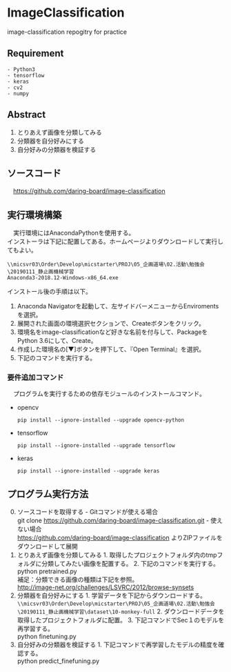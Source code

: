# ImageClassification
image-classification repogitry for practice

## Requirement
```
- Python3
- tensorflow
- keras
- cv2
- numpy
```

## Abstract
 1. とりあえず画像を分類してみる
 2. 分類器を自分好みにする
 3. 自分好みの分類器を検証する

## ソースコード
　https://github.com/daring-board/image-classification

## 実行環境構築
　実行環境にはAnacondaPythonを使用する。  
  インストーラは下記に配置してある。ホームページよりダウンロードして実行してもよい。
  ```
  \\micsvr03\Order\Develop\micstarter\PROJ\05_企画道場\02.活動\勉強会\20190111_静止画機械学習
  Anaconda3-2018.12-Windows-x86_64.exe
  ```
  インストール後の手順は以下。
  1. Anaconda Navigatorを起動して、左サイドバーメニューからEnviromentsを選択。
  2. 展開された画面の環境選択セクションで、Createボタンをクリック。
  3. 環境名をimage-classificationなど好きな名前を付与して、PackageをPython 3.6にして、Create。
  4. 作成した環境名の[▼]ボタンを押下して、『Open Terminal』を選択。
  5. 下記のコマンドを実行する。

### 要件追加コマンド
　プログラムを実行するための依存モジュールのインストールコマンド。  
  - opencv
    ```
    pip install --ignore-installed --upgrade opencv-python
    ```
  - tensorflow
    ```
    pip install --ignore-installed --upgrade tensorflow
    ```
  - keras
    ```
    pip install --ignore-installed --upgrade keras
    ```

## プログラム実行方法
  0. ソースコードを取得する
    - Gitコマンドが使える場合  
      git clone https://github.com/daring-board/image-classification.git
    - 使えない場合  
    https://github.com/daring-board/image-classification よりZIPファイルをダウンロードして展開
  1. とりあえず画像を分類してみる
    1. 取得したプロジェクトフォルダ内のtmpフォルダに分類してみたい画像を配置する。
    2. 下記のコマンドを実行する。  
    python pretrained.py  
    補足：分類できる画像の種類は下記を参照。  
    http://image-net.org/challenges/LSVRC/2012/browse-synsets
  2. 分類器を自分好みにする
    1. 学習データを下記からダウンロードする。
    ```
    \\micsvr03\Order\Develop\micstarter\PROJ\05_企画道場\02.活動\勉強会\20190111_静止画機械学習\dataset\10-monkey-full
    ```
    2. ダウンロードデータを取得したプロジェクトフォルダに配置。
    3. 下記コマンドでSec１のモデルを再学習する。  
    python finetuning.py
  3. 自分好みの分類器を検証する
    1. 下記コマンドで再学習したモデルの精度を確認する。  
    python predict_finefuning.py
